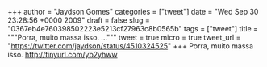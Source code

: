 
+++
author = "Jaydson Gomes"
categories = ["tweet"]
date = "Wed Sep 30 23:28:56 +0000 2009"
draft = false
slug = "0367eb4e760398502223e5213cf27963c8b0565b"
tags = ["tweet"]
title = """Porra, muito massa isso. ..."""
tweet = true
micro = true
tweet_url = "https://twitter.com/jaydson/status/4510324525"
+++
Porra, muito massa isso. http://tinyurl.com/yb2yhww
